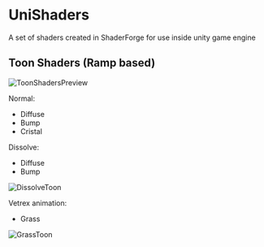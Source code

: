 # UniShaders
A set of shaders created in ShaderForge for use inside unity game engine

## Toon Shaders (Ramp based)
![ToonShadersPreview](https://github.com/pedro15/UniShaders/blob/master/Images/Toon/ScreenShot.PNG?raw=true)

Normal:
- Diffuse
- Bump
- Cristal 


Dissolve:
- Diffuse
- Bump

![DissolveToon](https://github.com/pedro15/UniShaders/blob/master/Images/Toon/GIF_Dissolve.gif?raw=true)


Vetrex animation:
- Grass

![GrassToon](https://github.com/pedro15/UniShaders/blob/master/Images/Toon/GIF_Grass.gif?raw=true)